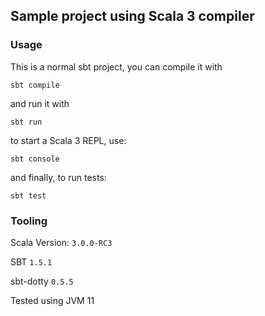 ## Sample project using Scala 3 compiler

### Usage

This is a normal sbt project, you can compile it with
```
sbt compile
```
and run it with
```
sbt run
```
to start a Scala 3 REPL, use:
```
sbt console
``` 
and finally, to run tests:
```
sbt test
```
### Tooling
Scala Version: `3.0.0-RC3`

SBT `1.5.1`

sbt-dotty `0.5.5`

Tested using JVM 11